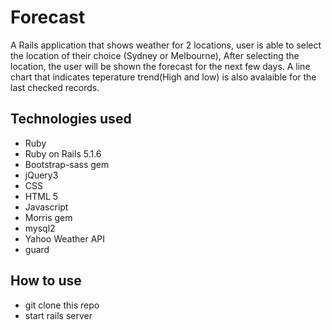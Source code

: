 # Forecast

A Rails application that shows weather for 2 locations, user is able to select the location of their choice (Sydney or Melbourne), After selecting the location, the user will be shown the forecast for the next few days. A line chart that indicates teperature trend(High and low) is also avalaible for the last checked records.

## Technologies used
- Ruby
- Ruby on Rails 5.1.6
- Bootstrap-sass gem
- jQuery3
- CSS 
- HTML 5
- Javascript
- Morris gem
- mysql2
- Yahoo Weather API
- guard

## How to use
- git clone this repo
- start rails server

